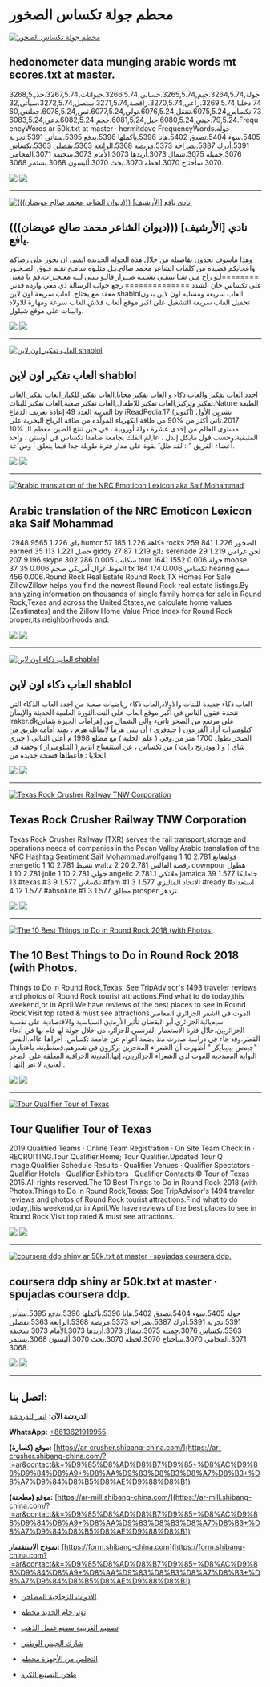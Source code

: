 # محطم جولة تكساس الصخور

<a href="https://swt.shibang-china.com/?l=ar&img&k=%D9%85%D8%AD%D8%B7%D9%85+%D8%AC%D9%88%D9%84%D8%A9+%D8%AA%D9%83%D8%B3%D8%A7%D8%B3+%D8%A7%D9%84%D8%B5%D8%AE%D9%88%D8%B1" target="_blank">![محطم جولة تكساس الصخور](http://static.shibang-china.com/all-800x300/769.jpg)</a>

## hedonometer data munging arabic words mt scores.txt at master.
جولة,3264,5.74.جيم,3265,5.74.حسابي,3266,5.74.حيوانات,3267,5.74.خذ,3268,5.74.دخلنا,3269,5.74.راعي,3270,5.74.راقصة,3271,5.74.ستصل,3272,5.74.سيأتى,3273.تكساس,6075,5.24.تنتقل,6076,5.24.تولي,6077,5.24.ثمن,6078,5.24.جعلتني,6079,5.24.جيني,6080,5.24.حبل,6081,5.24.حجم,6082,5.24.دعي,6083,5.24.FrequencyWords ar 50k.txt at master · hermitdave FrequencyWords.جولة 5405.سوء 5404.تصدق 5402.هانا 5396.بأكملها 5396.يدفع 5395.ستأتي 5391.تجربة 5391.أدرك 5387.بصراحة 5373.مريضة 5368.الرابعة 5363.تفضلي 5363.تكساس 3076.جميله 3075.شمال 3073.أريدها 3073.الأمام 3073.سخيفة 3071.المحامي 3070.سأحتاج 3070.لحظه 3070.بحث 3070.أليسون 3068.يستمر 3068.


<a href="https://whatsapp.shibangsoft.com/WhatsApp.php" target="_blank" title="WhatsApp">![](http://static.shibang-china.com/icon/whatsapp.png)</a> <a href="https://swt.shibang-china.com/?l=ar&icon&k=%D9%85%D8%AD%D8%B7%D9%85+%D8%AC%D9%88%D9%84%D8%A9+%D8%AA%D9%83%D8%B3%D8%A7%D8%B3+%D8%A7%D9%84%D8%B5%D8%AE%D9%88%D8%B1" target="_blank">![](http://static.shibang-china.com/icon/chat-ar.png)</a>

---

<a href="https://swt.shibang-china.com/?l=ar&img&k=%D9%85%D8%AD%D8%B7%D9%85+%D8%AC%D9%88%D9%84%D8%A9+%D8%AA%D9%83%D8%B3%D8%A7%D8%B3+%D8%A7%D9%84%D8%B5%D8%AE%D9%88%D8%B1" target="_blank">![(((ديوان الشاعر محمد صالح عويضان))) [الأرشيف] نادي يافع.](http://static.shibang-china.com/all-800x300/1341.jpg)</a>

## (((ديوان الشاعر محمد صالح عويضان))) [الأرشيف] نادي يافع.
وهذا ماسوف تجدون تفاصيله من خلال هذه الجوله الجديده اتمنى ان تحوز على رضاكم واعجابكم قصيده من كلمات الشاعر محمد صالح.بـل مثلـوه شامـخ نقـم فـوق الصـخـور ========لـو راح مـن شـا ننتقـي يشـبـه ضــرار قالـو نـبـي لــه معـجـزات.قم يا معنى على تكساس حان الشدد ============== رجع جواب الرسالة ذي معي واردة قدني معقد مع يحتاج.العاب سريعة اون لاين shablolالعاب سريعة ومسليه اون لاين بدون تحميل العاب سريعة التشغيل على اكبر موقع ألعاب فلاش.العاب سرعة ومهارة للاولاد والبنات على موقع شبلول.


<a href="https://whatsapp.shibangsoft.com/WhatsApp.php" target="_blank" title="WhatsApp">![](http://static.shibang-china.com/icon/whatsapp.png)</a> <a href="https://swt.shibang-china.com/?l=ar&icon&k=%D9%85%D8%AD%D8%B7%D9%85+%D8%AC%D9%88%D9%84%D8%A9+%D8%AA%D9%83%D8%B3%D8%A7%D8%B3+%D8%A7%D9%84%D8%B5%D8%AE%D9%88%D8%B1" target="_blank">![](http://static.shibang-china.com/icon/chat-ar.png)</a>

---

<a href="https://swt.shibang-china.com/?l=ar&img&k=%D9%85%D8%AD%D8%B7%D9%85+%D8%AC%D9%88%D9%84%D8%A9+%D8%AA%D9%83%D8%B3%D8%A7%D8%B3+%D8%A7%D9%84%D8%B5%D8%AE%D9%88%D8%B1" target="_blank">![العاب تفكير اون لاين shablol](http://static.shibang-china.com/all-800x300/351.jpg)</a>

## العاب تفكير اون لاين shablol
اجدد العاب تفكير والعاب ذكاء و العاب تفكير مجانا,العاب تفكير للكبار,العاب تفكير,العاب تفكير وتركيز,العاب تفكير للاطفال,العاب تفكير صعبة,العاب تفكير للبنات.Nature الطبعة العربية العدد 49 إعادة تعريف الدماغ by iReadPedia.17 تشرين الأول (أكتوبر) 2017.تأتي أكثر من %90 من طاقة الكهرباء المولَّدة من طاقة الرياح البحرية على مستوى العالم من إحدى عشرة دولة أوروبية ، في حين تنتج الصين معظم الـ %10 المتبقية.وحسب قول مايكل إندل ، عا ِلم الفلك بجامعة صامدا تكساس في أوستن ، وأحد أعضاء الفريق &quot; : لقد ظل ً بقوة على مدار فترة طويلة جدا فيما يتعلق أ وس َعة.


<a href="https://whatsapp.shibangsoft.com/WhatsApp.php" target="_blank" title="WhatsApp">![](http://static.shibang-china.com/icon/whatsapp.png)</a> <a href="https://swt.shibang-china.com/?l=ar&icon&k=%D9%85%D8%AD%D8%B7%D9%85+%D8%AC%D9%88%D9%84%D8%A9+%D8%AA%D9%83%D8%B3%D8%A7%D8%B3+%D8%A7%D9%84%D8%B5%D8%AE%D9%88%D8%B1" target="_blank">![](http://static.shibang-china.com/icon/chat-ar.png)</a>

---

<a href="https://swt.shibang-china.com/?l=ar&img&k=%D9%85%D8%AD%D8%B7%D9%85+%D8%AC%D9%88%D9%84%D8%A9+%D8%AA%D9%83%D8%B3%D8%A7%D8%B3+%D8%A7%D9%84%D8%B5%D8%AE%D9%88%D8%B1" target="_blank">![Arabic translation of the NRC Emoticon Lexicon aka Saif Mohammad](http://static.shibang-china.com/all-800x300/1489.jpg)</a>

## Arabic translation of the NRC Emoticon Lexicon aka Saif Mohammad
.ياي 1.226 9565 2948 humor فكاهة 1.226 185 57 rocks الصخور 1.226 841 259 earned حصل 1.221 113 35 giddy دائخ 1.219 87 27 serenade لحن غرامي 1.219 29 9.196 207 skype سكايب 0.005 286 302 tour جولة 0.006 1552 1641 moose الموظ غزال أمريكي ضخم 0.006 35 37 tx تكساس 0.006 174 184 hearing سمع 0.006 456.Round Rock Real Estate Round Rock TX Homes For Sale ZillowZillow helps you find the newest Round Rock real estate listings.By analyzing information on thousands of single family homes for sale in Round Rock,Texas and across the United States,we calculate home values (Zestimates) and the Zillow Home Value Price Index for Round Rock proper,its neighborhoods and.


<a href="https://whatsapp.shibangsoft.com/WhatsApp.php" target="_blank" title="WhatsApp">![](http://static.shibang-china.com/icon/whatsapp.png)</a> <a href="https://swt.shibang-china.com/?l=ar&icon&k=%D9%85%D8%AD%D8%B7%D9%85+%D8%AC%D9%88%D9%84%D8%A9+%D8%AA%D9%83%D8%B3%D8%A7%D8%B3+%D8%A7%D9%84%D8%B5%D8%AE%D9%88%D8%B1" target="_blank">![](http://static.shibang-china.com/icon/chat-ar.png)</a>

---

<a href="https://swt.shibang-china.com/?l=ar&img&k=%D9%85%D8%AD%D8%B7%D9%85+%D8%AC%D9%88%D9%84%D8%A9+%D8%AA%D9%83%D8%B3%D8%A7%D8%B3+%D8%A7%D9%84%D8%B5%D8%AE%D9%88%D8%B1" target="_blank">![العاب ذكاء اون لاين shablol](http://static.shibang-china.com/all-800x300/492.jpg)</a>

## العاب ذكاء اون لاين shablol
العاب ذكاء جديدة للبنات والاولاد,العاب ذكاء رياضيات صعبة من اجدد العاب الذكاء التي تتحدة عقول الناس في اكبر موقع العاب على النت.الثورة العلمية الحديثة والإيمان Iraker.dkعلى مرتفعٍ من الصخر ناتيء والى الشمال من إهرامات الجيزة بثماني كيلومترات أراد الفرعون ( جيدفرى ) أن يبني هرماً لايماثله هرم ، يمتد أمامه طريق من الصخر بطول 1700 متر من.وفي ( علم الخلية ) مع مطلع 1998 م أعلن الثنائي ( جيري شاي ) و ( وودرنج رايت ) من تكساس ، عن استنساخ انزيم ( التيلوميراز ) وحقنه في الخلايا ؛ فأعطاها فسحة جديدة من.


<a href="https://whatsapp.shibangsoft.com/WhatsApp.php" target="_blank" title="WhatsApp">![](http://static.shibang-china.com/icon/whatsapp.png)</a> <a href="https://swt.shibang-china.com/?l=ar&icon&k=%D9%85%D8%AD%D8%B7%D9%85+%D8%AC%D9%88%D9%84%D8%A9+%D8%AA%D9%83%D8%B3%D8%A7%D8%B3+%D8%A7%D9%84%D8%B5%D8%AE%D9%88%D8%B1" target="_blank">![](http://static.shibang-china.com/icon/chat-ar.png)</a>

---

<a href="https://swt.shibang-china.com/?l=ar&img&k=%D9%85%D8%AD%D8%B7%D9%85+%D8%AC%D9%88%D9%84%D8%A9+%D8%AA%D9%83%D8%B3%D8%A7%D8%B3+%D8%A7%D9%84%D8%B5%D8%AE%D9%88%D8%B1" target="_blank">![Texas Rock Crusher Railway TNW Corporation](http://static.shibang-china.com/all-800x300/339.jpg)</a>

## Texas Rock Crusher Railway TNW Corporation
Texas Rock Crusher Railway (TXR) serves the rail transport,storage and operations needs of companies in the Pecan Valley.Arabic translation of the NRC Hashtag Sentiment Saif Mohammad.wolfgang فولفغانغ 2.781 10 1 energetic نشيط 2.781 10 1 waltz رقصة الفالس 2.781 20 2 downpour هطول 2.781 10 1 jolie جولي 2.781 10 1 angelic ملائكي 2.781.1 jamaica جامايكا 1.577 39 13 #texas #تكساس 1.577 9 3 #fam #الاتحاد الماليزي 1.577 3 1 #ready #استعداد 1.577 12 4 #absolute #مطلق 1.577 3 1 prosper تزدهر.


<a href="https://whatsapp.shibangsoft.com/WhatsApp.php" target="_blank" title="WhatsApp">![](http://static.shibang-china.com/icon/whatsapp.png)</a> <a href="https://swt.shibang-china.com/?l=ar&icon&k=%D9%85%D8%AD%D8%B7%D9%85+%D8%AC%D9%88%D9%84%D8%A9+%D8%AA%D9%83%D8%B3%D8%A7%D8%B3+%D8%A7%D9%84%D8%B5%D8%AE%D9%88%D8%B1" target="_blank">![](http://static.shibang-china.com/icon/chat-ar.png)</a>

---

<a href="https://swt.shibang-china.com/?l=ar&img&k=%D9%85%D8%AD%D8%B7%D9%85+%D8%AC%D9%88%D9%84%D8%A9+%D8%AA%D9%83%D8%B3%D8%A7%D8%B3+%D8%A7%D9%84%D8%B5%D8%AE%D9%88%D8%B1" target="_blank">![The 10 Best Things to Do in Round Rock 2018 (with Photos.](http://static.shibang-china.com/all-800x300/626.jpg)</a>

## The 10 Best Things to Do in Round Rock 2018 (with Photos.
Things to Do in Round Rock,Texas: See TripAdvisor&#39;s 1493 traveler reviews and photos of Round Rock tourist attractions.Find what to do today,this weekend,or in April.We have reviews of the best places to see in Round Rock.Visit top rated &amp; must see attractions.اﻟﻣوت ﻓﻲ اﻟﺷﻌر اﻟﺟزاﺋري اﻟﻣﻌﺎﺻر ﺳﯾﻣﯾﺎﺋﯾﺔاﻟﺟزاﺋري أﺑو اﻟﯾﻘﺿﺎن ﺗﺄﺛﯾر اﻷزﻣﺗﯾن.اﻟﺳﯾﺎﺳﯾﺔ واﻻﻗﺗﺻﺎدﯾﺔ ﻋﻠﻰ ﻧﻔﺳﯾﺔ اﻟﺟزاﺋرﯾﯾن.ﺧﻼل ﻓﺗرة اﻻﺳﺗﻌﻣﺎر اﻟﻔرﻧﺳﻲ ﻟﻠﺟزاﺋر، ﻣن ﺧﻼل ﺟوﻟﺔ ﻟﮫ ﻗﺎم ﺑﮭﺎ ﻓﻲ أﻧﺣﺎء اﻟﻘطر.وﻗد ﺟﺎء ﻓﻲ دراﺳﺔ ﺻدرت ﻣﻧذ ﺑﺿﻌﺔ أﻋوام ﻋن ﺟﺎﻣﻌﺔ ﺗﻛﺳﺎس، أﺟراھﺎ ﻋﺎﻟم.اﻟﻧﻔس &quot;ﺟﯾﻣس ﺑﯾﻧﯾﺑﺎﯾﻛر &quot; أظﮭرت أن اﻟﺷﻌراء اﻟﻣﻧﺗﺣرﯾن ﯾرﻛزون ﻓﻲ ﺷﻌرھم.ﻗﺳﻧطﯾﻧﺔ، ﺑﺎﻋﺗﺑﺎرھﺎ اﻟﺑواﺑﺔ اﻟﻣﺳﺗﺣﺑﺔ ﻟﻠﻣوت ﻟدى اﻟﺷﻌراء اﻟﺟزاﺋرﯾﯾن، إﻧﮭﺎ.اﻟﻣدﯾﻧﺔ اﻟﺧراﻓﯾﺔ اﻟﻣﻌﻠﻘﺔ ﻋﻠﻰ اﻟﺻﺧر اﻟﻌﺗﯾﻖ، ﻻ ﺗﻣر إﻟﯾﮭﺎ إ.


<a href="https://whatsapp.shibangsoft.com/WhatsApp.php" target="_blank" title="WhatsApp">![](http://static.shibang-china.com/icon/whatsapp.png)</a> <a href="https://swt.shibang-china.com/?l=ar&icon&k=%D9%85%D8%AD%D8%B7%D9%85+%D8%AC%D9%88%D9%84%D8%A9+%D8%AA%D9%83%D8%B3%D8%A7%D8%B3+%D8%A7%D9%84%D8%B5%D8%AE%D9%88%D8%B1" target="_blank">![](http://static.shibang-china.com/icon/chat-ar.png)</a>

---

<a href="https://swt.shibang-china.com/?l=ar&img&k=%D9%85%D8%AD%D8%B7%D9%85+%D8%AC%D9%88%D9%84%D8%A9+%D8%AA%D9%83%D8%B3%D8%A7%D8%B3+%D8%A7%D9%84%D8%B5%D8%AE%D9%88%D8%B1" target="_blank">![Tour Qualifier Tour of Texas](http://static.shibang-china.com/all-800x300/178.jpg)</a>

## Tour Qualifier Tour of Texas
2019 Qualified Teams &middot; Online Team Registration &middot; On Site Team Check In &middot; RECRUITING.Tour Qualifier.Home; Tour Qualifier.Updated Tour Q image.Qualifier Schedule Results &middot; Qualifier Venues &middot; Qualifier Spectators &middot; Qualifier Hotels &middot; Qualifier Exhibitors &middot; Qualifier Contacts.© Tour of Texas 2015.All rights reserved.The 10 Best Things to Do in Round Rock 2018 (with Photos.Things to Do in Round Rock,Texas: See TripAdvisor&#39;s 1494 traveler reviews and photos of Round Rock tourist attractions.Find what to do today,this weekend,or in April.We have reviews of the best places to see in Round Rock.Visit top rated &amp; must see attractions.


<a href="https://whatsapp.shibangsoft.com/WhatsApp.php" target="_blank" title="WhatsApp">![](http://static.shibang-china.com/icon/whatsapp.png)</a> <a href="https://swt.shibang-china.com/?l=ar&icon&k=%D9%85%D8%AD%D8%B7%D9%85+%D8%AC%D9%88%D9%84%D8%A9+%D8%AA%D9%83%D8%B3%D8%A7%D8%B3+%D8%A7%D9%84%D8%B5%D8%AE%D9%88%D8%B1" target="_blank">![](http://static.shibang-china.com/icon/chat-ar.png)</a>

---

<a href="https://swt.shibang-china.com/?l=ar&img&k=%D9%85%D8%AD%D8%B7%D9%85+%D8%AC%D9%88%D9%84%D8%A9+%D8%AA%D9%83%D8%B3%D8%A7%D8%B3+%D8%A7%D9%84%D8%B5%D8%AE%D9%88%D8%B1" target="_blank">![coursera ddp shiny ar 50k.txt at master · spujadas coursera ddp.](http://static.shibang-china.com/all-800x300/91.jpg)</a>

## coursera ddp shiny ar 50k.txt at master · spujadas coursera ddp.
جولة 5405.سوء 5404.تصدق 5402.هانا 5396.بأكملها 5396.يدفع 5395.ستأتي 5391.تجربة 5391.أدرك 5387.بصراحة 5373.مريضة 5368.الرابعة 5363.تفضلي 5363.تكساس 3076.جميله 3075.شمال 3073.أريدها 3073.الأمام 3073.سخيفة 3071.المحامي 3070.سأحتاج 3070.لحظه 3070.بحث 3070.أليسون 3068.يستمر 3068.

<a href="https://whatsapp.shibangsoft.com/WhatsApp.php" target="_blank" title="WhatsApp">![](http://static.shibang-china.com/icon/whatsapp.png)</a> <a href="https://swt.shibang-china.com/?l=ar&icon&k=%D9%85%D8%AD%D8%B7%D9%85+%D8%AC%D9%88%D9%84%D8%A9+%D8%AA%D9%83%D8%B3%D8%A7%D8%B3+%D8%A7%D9%84%D8%B5%D8%AE%D9%88%D8%B1" target="_blank">![](http://static.shibang-china.com/icon/chat-ar.png)</a>

---
## اتصل بنا:

**الدردشة الآن:** [انقر للدردشة](https://swt.shibang-china.com?l=ar&contact&k=%D9%85%D8%AD%D8%B7%D9%85+%D8%AC%D9%88%D9%84%D8%A9+%D8%AA%D9%83%D8%B3%D8%A7%D8%B3+%D8%A7%D9%84%D8%B5%D8%AE%D9%88%D8%B1)

**WhatsApp:**  [+8613621919955](https://whatsapp.shibangsoft.com/WhatsApp.php)

**موقع (كسارة):** [https://ar-crusher.shibang-china.com/](https://ar-crusher.shibang-china.com/?l=ar&contact&k=%D9%85%D8%AD%D8%B7%D9%85+%D8%AC%D9%88%D9%84%D8%A9+%D8%AA%D9%83%D8%B3%D8%A7%D8%B3+%D8%A7%D9%84%D8%B5%D8%AE%D9%88%D8%B1)

**موقع (مطحنة):** [https://ar-mill.shibang-china.com/](https://ar-mill.shibang-china.com/?l=ar&contact&k=%D9%85%D8%AD%D8%B7%D9%85+%D8%AC%D9%88%D9%84%D8%A9+%D8%AA%D9%83%D8%B3%D8%A7%D8%B3+%D8%A7%D9%84%D8%B5%D8%AE%D9%88%D8%B1)

**نموذج الاستفسار:** [https://form.shibang-china.com](https://form.shibang-china.com?l=ar&contact&k=%D9%85%D8%AD%D8%B7%D9%85+%D8%AC%D9%88%D9%84%D8%A9+%D8%AA%D9%83%D8%B3%D8%A7%D8%B3+%D8%A7%D9%84%D8%B5%D8%AE%D9%88%D8%B1)

* [الأدوات الزجاجية المطاحن](../26/%D8%A7%D9%84%D8%A3%D8%AF%D9%88%D8%A7%D8%AA%20%D8%A7%D9%84%D8%B2%D8%AC%D8%A7%D8%AC%D9%8A%D8%A9%20%D8%A7%D9%84%D9%85%D8%B7%D8%A7%D8%AD%D9%86.md)

* [تؤثر خام الحديد محطم](../28/%D8%AA%D8%A4%D8%AB%D8%B1%20%D8%AE%D8%A7%D9%85%20%D8%A7%D9%84%D8%AD%D8%AF%D9%8A%D8%AF%20%D9%85%D8%AD%D8%B7%D9%85.md)

* [تصميم الغرينية مصنع غسل الذهب](../26/%D8%AA%D8%B5%D9%85%D9%8A%D9%85%20%D8%A7%D9%84%D8%BA%D8%B1%D9%8A%D9%86%D9%8A%D8%A9%20%D9%85%D8%B5%D9%86%D8%B9%20%D8%BA%D8%B3%D9%84%20%D8%A7%D9%84%D8%B0%D9%87%D8%A8.md)

* [شارك الجبس الوطني](../29/%D8%B4%D8%A7%D8%B1%D9%83%20%D8%A7%D9%84%D8%AC%D8%A8%D8%B3%20%D8%A7%D9%84%D9%88%D8%B7%D9%86%D9%8A.md)

* [التخلص من الأجهزة محطم](../29/%D8%A7%D9%84%D8%AA%D8%AE%D9%84%D8%B5%20%D9%85%D9%86%20%D8%A7%D9%84%D8%A3%D8%AC%D9%87%D8%B2%D8%A9%20%D9%85%D8%AD%D8%B7%D9%85.md)

* [طحن التصنيع الكرة](../27/%D8%B7%D8%AD%D9%86%20%D8%A7%D9%84%D8%AA%D8%B5%D9%86%D9%8A%D8%B9%20%D8%A7%D9%84%D9%83%D8%B1%D8%A9.md)